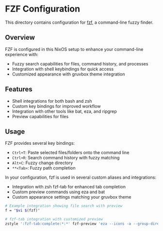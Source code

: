 # FZF Configuration

This directory contains configuration for [fzf](https://github.com/junegunn/fzf), a command-line fuzzy finder.

## Overview

FZF is configured in this NixOS setup to enhance your command-line experience with:
- Fuzzy search capabilities for files, command history, and processes
- Integration with shell keybindings for quick access
- Customized appearance with gruvbox theme integration

## Features

- Shell integrations for both bash and zsh
- Custom key bindings for improved workflow
- Integration with other tools like bat, eza, and ripgrep
- Preview capabilities for files

## Usage

FZF provides several key bindings:
- `Ctrl+T`: Paste selected files/folders onto the command line
- `Ctrl+R`: Search command history with fuzzy matching
- `Alt+C`: Fuzzy change directory
- `**<Tab>`: Fuzzy path completion

In your configuration, fzf is used in several custom aliases and integrations:
- Integration with zsh fzf-tab for enhanced tab completion
- Custom preview commands using eza and bat
- Custom appearance settings matching your gruvbox theme

```bash
# Example integration showing file search with preview
f = "$vi $(fzf)"

# fzf-tab integration with customized preview
zstyle ':fzf-tab:complete:*:*' fzf-preview 'eza --icons -a --group-directories-first -1 --color=always $realpath'
```